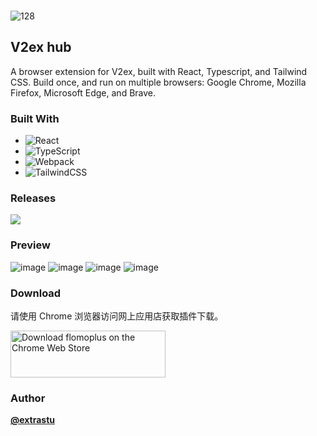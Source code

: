 <div id="top"></div>

<!-- PROJECT LOGO -->
<br />

![128](https://user-images.githubusercontent.com/19451694/183243905-715cbd98-87dc-42f2-a4c2-a4c3156ebb2a.png)

<!-- ABOUT THE PROJECT -->

## V2ex hub

A browser extension for V2ex, built with React, Typescript, and Tailwind CSS. Build once, and run on multiple browsers: Google Chrome, Mozilla Firefox, Microsoft Edge, and Brave.


### Built With

- ![React](https://img.shields.io/badge/-React-050B1E?&logo=React)
- ![TypeScript](https://img.shields.io/badge/-TypeScript-050B1E?&logo=TypeScript)
- ![Webpack](https://img.shields.io/badge/-Webpack.js-050B1E?&logo=webpack)
- ![TailwindCSS](https://img.shields.io/badge/-Tailwind_CSS-050B1E?&logo=tailwind-css)

### Releases

[![](https://img.shields.io/github/release/extrastu/v2ex-lite.svg)](https://github.com/extrastu/v2ex-lite/releases)

### Preview 

![image](https://user-images.githubusercontent.com/19451694/183243986-c1d6a33f-21f7-4bac-8c65-3c0b979f4ae4.png)
![image](https://user-images.githubusercontent.com/19451694/183244007-3c630487-a62b-4ec5-8cad-0615b98b1ac5.png)
![image](https://user-images.githubusercontent.com/19451694/183244019-ce969572-9990-4f60-9f32-0a024367a346.png)
![image](https://user-images.githubusercontent.com/19451694/183244025-9950cb12-646a-4b75-b669-13b6ac22a07b.png)


### Download 

请使用 Chrome 浏览器访问网上应用店获取插件下载。

<a href="https://chrome.google.com/webstore/detail/v2ex-lite/dhfaampmolonmghphoadmafbidbmpeep">
  <img src="https://tva1.sinaimg.cn/large/008i3skNgy1gtzt8n5jwmj60ds046wed02.jpg" alt="Download flomoplus on the Chrome Web Store" width="248px" height="75px" />
</a>


### Author

**[@extrastu](https://web.okjike.com/u/3F7E70D2-E380-49C6-A9A5-905013A5735B)**


